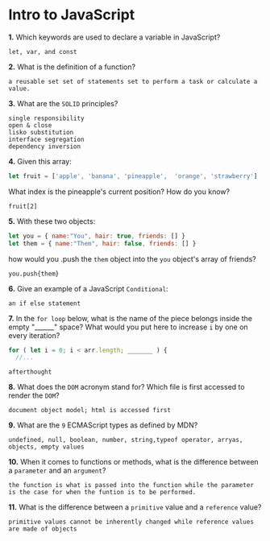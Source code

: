 # Intro to JavaScript

**1.** Which keywords are used to declare a variable in JavaScript?
<!-- enter you answer in the space below -->
```
let, var, and const
```
**2.** What is the definition of a function?
<!-- enter you answer in the space below -->
```
a reusable set set of statements set to perform a task or calculate a value.
```
**3.** What are the `SOLID` principles?
<!-- enter you answer in the space below -->
```
single responsibility
open & close
lisko substitution
interface segregation
dependency inversion
```
**4.** Given this array: 
```js
let fruit = ['apple', 'banana', 'pineapple',  'orange', 'strawberry']
``` 
What index is the pineapple's current position? How do you know?
<!-- enter you answer in the space below -->
```
fruit[2]
```
**5.** With these two objects: 
```js
let you = { name:"You", hair: true, friends: [] }
let them = { name:"Them", hair: false, friends: [] }
```
how would you .push the `them` object into the `you` object's array of friends?
<!-- enter you answer in the space below -->
```
you.push{them}
```

**6.** Give an example of a JavaScript `Conditional`:
<!-- enter you answer in the space below -->
```
an if else statement
```
**7.** In the `for loop` below, what is the name of the piece belongs inside the empty "______" space? What would you put here to increase `i` by one on every iteration?
```js
for ( let i = 0; i < arr.length; _______ ) {
  //...
```
<!-- enter you answer in the space below -->
```
afterthought
```
**8.** What does the `DOM` acronym stand for? Which file is first accessed to render the `DOM`?
<!-- enter you answer in the space below -->
```
document object model; html is accessed first
```

**9.** What are the `9` ECMAScript types as defined by MDN?
<!-- enter you answer in the space below -->
```
undefined, null, boolean, number, string,typeof operator, arryas, objects, empty values
```
**10.** When it comes to functions or methods, what is the difference between a `parameter` and an `argument`?
<!-- enter you answer in the space below -->
```
the function is what is passed into the function while the parameter is the case for when the funtion is to be performed.

```
**11.** What is the difference between a `primitive` value and a `reference` value?
<!-- enter you answer in the space below -->
```
primitive values cannot be inherently changed while reference values are made of objects

```